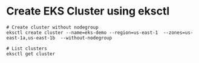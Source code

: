 # Create EKS Cluster using eksctl
```
# Create cluster without nodegroup
eksctl create cluster --name=eks-demo --region=us-east-1  --zones=us-east-1a,us-east-1b  --without-nodegroup

# List clusters
eksctl get cluster
```


